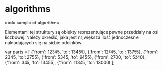 # algorithms
code sample of algorithms

 Elementami tej struktury są obiekty reprezentujące pewne przedziały na osi liczbowej. Należy określić, jaka jest największa ilość jednocześnie nakładających się na siebie odcinków. 
 
var parts = [ {'from': 12345, 'to': 13455}, {'from': 12745, 'to': 13755}, {'from': 2345, 'to': 2755}, {'from': 5345, 'to': 9455}, {'from': 2700, 'to': 5240}, {'from': 345, 'to': 13455}, {'from': 11345, 'to': 13000} ];


